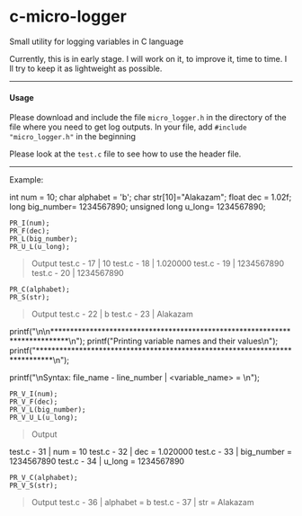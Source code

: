 # c-micro-logger
Small utility for logging variables in C language

Currently, this is in early stage. I will work on it, to improve it, time to time. I ll try to keep it as lightweight as possible.

---

#### Usage
Please download and include the file `micro_logger.h` in the directory of the file where you need to get log outputs. In your file, add `#include "micro_logger.h"` in the beginning

Please look at the `test.c` file to see how to use the header file.

---

Example:

int num = 10;
char alphabet = 'b';
char str[10]="Alakazam";
float dec = 1.02f;
long big_number= 1234567890;
unsigned long u_long= 1234567890;

```
PR_I(num);
PR_F(dec);
PR_L(big_number);
PR_U_L(u_long);
```

> Output
test.c - 17 | 10
test.c - 18 | 1.020000
test.c - 19 | 1234567890
test.c - 20 | 1234567890

```
PR_C(alphabet);
PR_S(str);
```
> Output
test.c - 22 | b
test.c - 23 | Alakazam

printf("\n\n****************************************************************************\n");
printf("Printing variable names and their values\n");
printf("****************************************************************************\n");

printf("\nSyntax: file_name - line_number | <variable_name> = <value>\n");
```
PR_V_I(num);
PR_V_F(dec);
PR_V_L(big_number);
PR_V_U_L(u_long);
```
> Output

test.c - 31 | num = 10
test.c - 32 | dec = 1.020000
test.c - 33 | big_number = 1234567890
test.c - 34 | u_long = 1234567890

```
PR_V_C(alphabet);
PR_V_S(str);
```
> Output
test.c - 36 | alphabet = b
test.c - 37 | str = Alakazam


